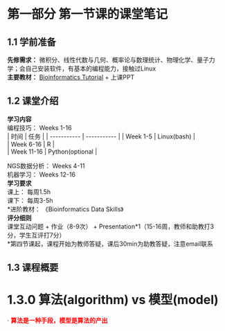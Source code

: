 # 第一部分 第一节课的课堂笔记
## 1.1 学前准备  
**先修需求：** 微积分、线性代数与几何、概率论与数理统计、物理化学、量子力学；会自己安装软件，有基本的编程能力，接触过Linux  
**主要教材：** [Bioinformatics Tutorial](https://book.ncrnalab.org/teaching/) + 上课PPT  

## 1.2 课堂介绍  
**学习内容**  
编程技巧： Weeks 1-16  
| 时间        | 任务        |
| ----------- | ----------- |
| Week 1-5      | Linux(bash)     |  
| Week 6-16   | R   |  
| Week 11-16   | Python(optional  |  

NGS数据分析： Weeks 4-11   
机器学习： Weeks 12-16  
**学习要求**  
课上： 每周1.5h    
课下： 每周3-5h  
\*进阶教材： 《Bioinformatics Data Skills》  
**评分细则**  
课堂互动问题 + 作业（8-9次） + Presentation*1（15-16周，教师和助教打3分，学生互评打7分）  
\*第四节课起，课程开始为教师答疑，课后30min为助教答疑，注意email联系  

## 1.3 课程概要  
# 1.3.0 算法(algorithm) vs 模型(model)  
· <font color=red>**算法是一种手段，模型是算法的产出**</font>

